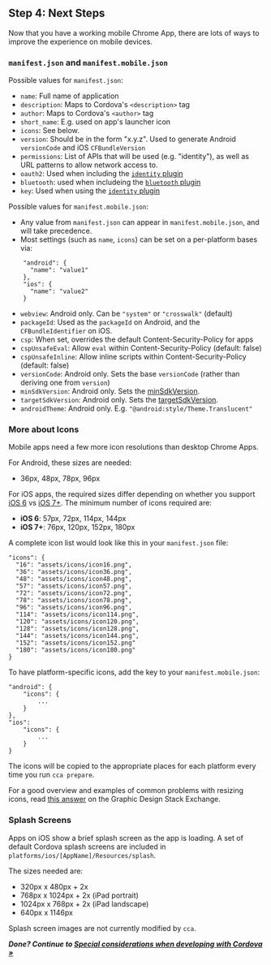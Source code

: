 ## Step 4: Next Steps

Now that you have a working mobile Chrome App, there are lots of ways to improve the experience on mobile devices.

### `manifest.json` and `manifest.mobile.json`

Possible values for `manifest.json`:
* `name`: Full name of application
* `description`: Maps to Cordova's `<description>` tag
* `author`: Maps to Cordova's `<author>` tag
* `short_name`: E.g. used on app's launcher icon
* `icons`: See below.
* `version`: Should be in the form "x.y.z". Used to generate Android `versionCode` and iOS `CFBundleVersion`
* `permissions`: List of APIs that will be used (e.g. "identity"), as well as URL patterns to allow network access to.
* `oauth2`: Used when including the [`identity` plugin](https://github.com/MobileChromeApps/cordova-plugin-chrome-apps-identity)
* `bluetooth`: used when includeing the [`bluetooth` plugin](https://github.com/MobileChromeApps/cordova-plugin-chrome-apps-bluetooth)
* `key`: Used when using the [`identity` plugin](https://github.com/MobileChromeApps/cordova-plugin-chrome-apps-identity)

Possible values for `manifest.mobile.json`:
* Any value from `manifest.json` can appear in `manifest.mobile.json`, and will take precedence.
* Most settings (such as `name`, `icons`) can be set on a per-platform bases via:
```
    "android": {
      "name": "value1"
    },
    "ios": {
      "name": "value2"
    }
```
* `webview`: Android only. Can be `"system"` or `"crosswalk"` (default)
* `packageId`: Used as the `packageId` on Android, and the `CFBundleIdentifier` on iOS.
* `csp`: When set, overrides the default Content-Security-Policy for apps
* `cspUnsafeEval`: Allow `eval` within Content-Security-Policy (default: false)
* `cspUnsafeInline`: Allow inline scripts within Content-Security-Policy (default: false)
* `versionCode`: Android only. Sets the base `versionCode` (rather than deriving one from `version`)
* `minSdkVersion`: Android only. Sets the [minSdkVersion](http://developer.android.com/guide/topics/manifest/uses-sdk-element.html).
* `targetSdkVersion`: Android only. Sets the [targetSdkVersion](http://developer.android.com/guide/topics/manifest/uses-sdk-element.html).
* `androidTheme`: Android only. E.g. `"@android:style/Theme.Translucent"`


### More about Icons

Mobile apps need a few more icon resolutions than desktop Chrome Apps.

For Android, these sizes are needed:

* 36px, 48px, 78px, 96px

For iOS apps, the required sizes differ depending on whether you support 
[iOS 6](https://developer.apple.com/library/ios/qa/qa1686/_index.html) vs 
[iOS 7+](https://developer.apple.com/library/ios/documentation/userexperience/conceptual/mobilehig/IconMatrix.html). The minimum number of icons required are:

* **iOS 6**: 57px, 72px, 114px, 144px
* **iOS 7+**: 76px, 120px, 152px, 180px

A complete icon list would look like this in your `manifest.json` file:

    "icons": {
      "16": "assets/icons/icon16.png",
      "36": "assets/icons/icon36.png",
      "48": "assets/icons/icon48.png",
      "57": "assets/icons/icon57.png",
      "72": "assets/icons/icon72.png",
      "78": "assets/icons/icon78.png",
      "96": "assets/icons/icon96.png",
      "114": "assets/icons/icon114.png",
      "120": "assets/icons/icon120.png",
      "128": "assets/icons/icon128.png",
      "144": "assets/icons/icon144.png",
      "152": "assets/icons/icon152.png"
      "180": "assets/icons/icon180.png"
    }

To have platform-specific icons, add the key to your `manifest.mobile.json`:

    "android": {
        "icons": {
            ...
        }
    },
    "ios":
        "icons": {
            ...
        }
    }

The icons will be copied to the appropriate places for each platform every time you run `cca prepare`.

For a good overview and examples of common problems with resizing icons, read [this answer](http://graphicdesign.stackexchange.com/questions/5269/how-to-resize-icon-sets-in-photoshop/5271#5271) on the Graphic Design Stack Exchange.

### Splash Screens

Apps on iOS show a brief splash screen as the app is loading. A set of default Cordova splash screens are included in `platforms/ios/[AppName]/Resources/splash`.  

The sizes needed are:

* 320px x 480px + 2x
* 768px x 1024px + 2x (iPad portrait)
* 1024px x 768px + 2x (iPad landscape)
* 640px x 1146px

Splash screen images are not currently modified by `cca`.

_**Done? Continue to [Special considerations when developing with Cordova &raquo;](CordovaConsiderations.md)**_
